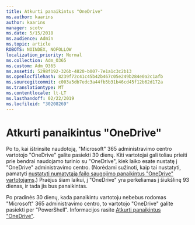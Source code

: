 ```yaml
---
title: Atkurti panaikintus "OneDrive"
ms.author: kaarins
author: kaarins
manager: scotv
ms.date: 5/15/2018
ms.audience: Admin
ms.topic: article
ROBOTS: NOINDEX, NOFOLLOW
localization_priority: Normal
ms.collection: Adm_O365
ms.custom: Adm_O365
ms.assetid: 5298f192-326b-4820-b007-7e1a1c3c2b13
ms.openlocfilehash: 8239f72c41c45b42b467c05e249b284e0a2c1afb
ms.sourcegitcommit: c003a5db7edc3a44fb5b31b46cd45f12b62d172a
ms.translationtype: MT
ms.contentlocale: lt-LT
ms.lasthandoff: 02/22/2019
ms.locfileid: "30208269"
---
```

# <a name="restore-a-deleted-onedrive"></a>Atkurti panaikintus "OneDrive"

Po to, kai ištrinsite naudotoją, "Microsoft" 365 administravimo centro vartotojo "OneDrive" galite pasiekti 30 dienų. Kiti vartotojai gali toliau prieiti prie bendrai naudojamo turinio su "OneDrive", kiek laiko esate nustatę į "OneDrive" administravimo centro. (Norėdami sužinoti, kaip tai nustatyti, pamatyti [nustatyti numatytąją failo saugojimo panaikintus "OneDrive" vartotojams](https://go.microsoft.com/fwlink/?linkid=874267).) Praėjus šiam laikui, į "OneDrive" yra perkeliamas į šiukšlinę 93 dienas, ir tada jis bus panaikintas.
  
Po pradinės 30 dienų, kada panaikintu vartotoju nebebus rodomas "Microsoft" 365 administravimo centro, to vartotojo "OneDrive" galite pasiekti per "PowerShell". Informacijos rasite [Atkurti panaikintus "OneDrive"](https://go.microsoft.com/fwlink/?linkid=874269).
  

